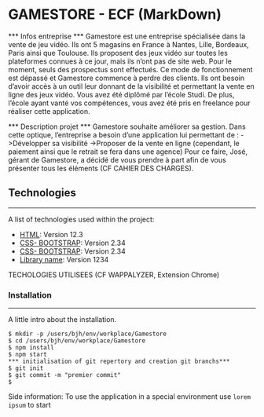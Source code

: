 # GAMESTORE - ECF (MarkDown)

*** Infos entreprise ***
Gamestore est une entreprise spécialisée dans la vente de jeu vidéo. Ils ont 5 magasins en
France à Nantes, Lille, Bordeaux, Paris ainsi que Toulouse.
Ils proposent des jeux vidéo sur toutes les plateformes connues à ce jour, mais ils n’ont pas de
site web. Pour le moment, seuls des prospectus sont effectués. Ce mode de fonctionnement
est dépassé et Gamestore commence à perdre des clients. Ils ont besoin d’avoir accès à un outil leur donnant de la visibilité et permettant la vente en ligne des jeux vidéo.
Vous avez été diplômé par l’école Studi. De plus, l’école ayant vanté vos compétences, vous
avez été pris en freelance pour réaliser cette application.

*** Description projet ***
Gamestore souhaite améliorer sa gestion. Dans cette optique, l’entreprise a besoin d’une
application lui permettant de :
->Développer sa visibilité
->Proposer de la vente en ligne (cependant, le paiement ainsi que le retrait se fera dans
une agence)
Pour ce faire, José, gérant de Gamestore, a décidé de vous prendre à part afin de vous présenter tous les éléments (CF CAHIER DES CHARGES).


## Technologies
***
A list of technologies used within the project:
* [HTML](https://example.com): Version 12.3 
* [CSS- BOOTSTRAP](https://example.com): Version 2.34
* [CSS- BOOTSTRAP](https://example.com): Version 2.34
* [Library name](https://example.com): Version 1234

TECHOLOGIES UTILISEES (CF WAPPALYZER, Extension Chrome)

### Installation
***
A little intro about the installation.
```
$ mkdir -p /users/bjh/env/workplace/Gamestore
$ cd /users/bjh/env/workplace/Gamestore
$ npm install
$ npm start
*** initialisation of git repertory and creation git branchs***
$ git init
$ git commit -m "premier commit"
$ 

```
Side information: To use the application in a special environment use ```lorem ipsum``` to start

